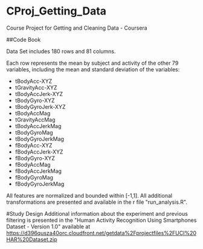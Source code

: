 CProj_Getting_Data
==================

Course Project for Getting and Cleaning Data - Coursera

##Code Book

Data Set includes 180 rows and 81 columns.

Each row represents the mean by subject and activity of the other 79 variables, including the mean and standard deviation of the variables:

- tBodyAcc-XYZ
- tGravityAcc-XYZ
- tBodyAccJerk-XYZ
- tBodyGyro-XYZ
- tBodyGyroJerk-XYZ
- tBodyAccMag
- tGravityAccMag
- tBodyAccJerkMag
- tBodyGyroMag
- tBodyGyroJerkMag
- fBodyAcc-XYZ
- fBodyAccJerk-XYZ
- fBodyGyro-XYZ
- fBodyAccMag
- fBodyAccJerkMag
- fBodyGyroMag
- fBodyGyroJerkMag

All features are normalized and bounded within [-1,1].
All additional transformations are presented and available in the r file "run_analysis.R".

#Study Design
Additional information about the experiment and previous filtering is presented in the "Human Activity Recognition Using Smartphones Dataset - Version 1.0" available at https://d396qusza40orc.cloudfront.net/getdata%2Fprojectfiles%2FUCI%20HAR%20Dataset.zip
